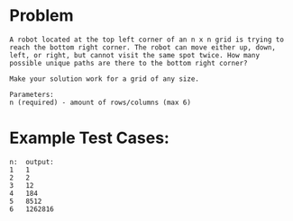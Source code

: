 # Problem
    A robot located at the top left corner of an n x n grid is trying to reach the bottom right corner. The robot can move either up, down, left, or right, but cannot visit the same spot twice. How many possible unique paths are there to the bottom right corner?

    Make your solution work for a grid of any size.

    Parameters:
    n (required) - amount of rows/columns (max 6)

# Example Test Cases:
    n:  output:
    1   1
    2   2
    3   12
    4   184
    5   8512
    6   1262816
